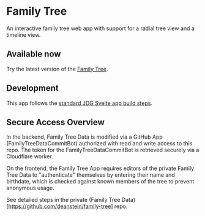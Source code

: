 # Family Tree

An interactive family tree web app with support for a radial tree view and a timeline view.

## Available now
Try the latest version of the [Family Tree](https://deanstein.github.io/family-tree/).

## Development

This app follows the [standard JDG Svelte app build steps](https://github.com/deanstein/jdg-ops#standard-svelte-build-steps).

## Secure Access Overview
In the backend, Family Tree Data is modified via a GitHub App (FamilyTreeDataCommitBot) authorized with read and write access to this repo. The token for the FamilyTreeDataCommitBot is retrieved securely via a Cloudflare worker.

On the frontend, the Family Tree App requires editors of the private Family Tree Data to "authenticate" themselves by entering their name and birthdate, which is checked against known members of the tree to prevent anonymous usage.

See detailed steps in the private (Family Tree Data)[https://github.com/deanstein/family-tree] repo.
